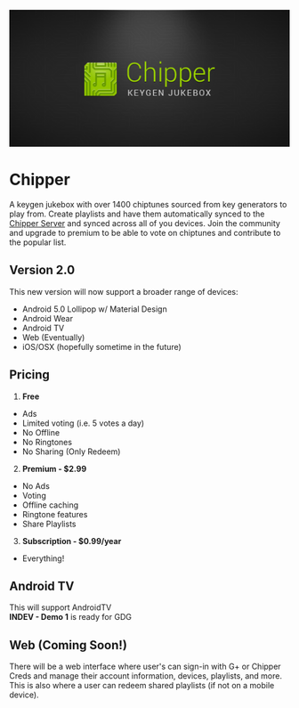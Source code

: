 ![chipper icon](https://raw.githubusercontent.com/r0adkll/Chipper/gh-pages/images/play_banner.png?token=ABLhfDXswXm-c4JhV777KEQqqO4i2O1xks5Ujv1cwA%3D%3D)

Chipper
=======

A keygen jukebox with over 1400 chiptunes sourced from key generators to play from. Create playlists and have them automatically synced to the [Chipper Server](https://github.com/r0adkll/chipper-java-server) and synced across all of you devices. Join the community and upgrade to premium to be able to vote on chiptunes and contribute to the popular list.


## Version 2.0

This new version will now support a broader range of devices:

- Android 5.0 Lollipop w/ Material Design
- Android Wear
- Android TV
- Web (Eventually)
- iOS/OSX (hopefully sometime in the future)

## Pricing

1.  **Free**  
  - Ads
  - Limited voting (i.e. 5 votes a day)
  - No Offline
  - No Ringtones
  - No Sharing (Only Redeem)

2.  **Premium - $2.99**  
  - No Ads  
  - Voting  
  - Offline caching  
  - Ringtone features  
  - Share Playlists

3.  **Subscription - $0.99/year**  
  - Everything!

## Android TV

This will support AndroidTV  
__INDEV - Demo 1__ is ready for GDG

## Web (Coming Soon!)

There will be a web interface where user's can sign-in with G+ or Chipper Creds and manage their account information, devices, playlists, and more. This is also where a user can redeem shared playlists (if not on a mobile device).



